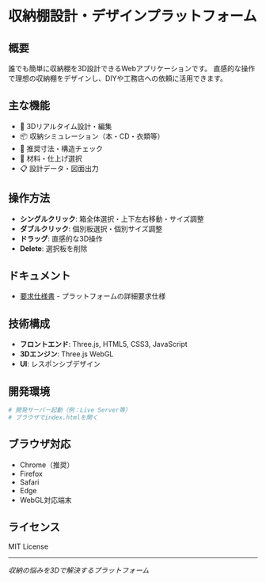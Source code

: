 # 収納棚設計・デザインプラットフォーム

## 概要
誰でも簡単に収納棚を3D設計できるWebアプリケーションです。
直感的な操作で理想の収納棚をデザインし、DIYや工務店への依頼に活用できます。

## 主な機能
- 🎯 3Dリアルタイム設計・編集
- 📦 収納シミュレーション（本・CD・衣類等）
- 📏 推奨寸法・構造チェック
- 🎨 材料・仕上げ選択
- 📋 設計データ・図面出力

## 操作方法
- **シングルクリック**: 箱全体選択・上下左右移動・サイズ調整
- **ダブルクリック**: 個別板選択・個別サイズ調整
- **ドラッグ**: 直感的な3D操作
- **Delete**: 選択板を削除

## ドキュメント
- [要求仕様書](docs/requirements.md) - プラットフォームの詳細要求仕様

## 技術構成
- **フロントエンド**: Three.js, HTML5, CSS3, JavaScript
- **3Dエンジン**: Three.js WebGL
- **UI**: レスポンシブデザイン

## 開発環境
```bash
# 開発サーバー起動（例：Live Server等）
# ブラウザでindex.htmlを開く
```

## ブラウザ対応
- Chrome（推奨）
- Firefox
- Safari
- Edge
- WebGL対応端末

## ライセンス
MIT License

---
*収納の悩みを3Dで解決するプラットフォーム*